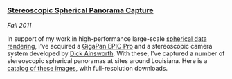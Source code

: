 ### [Stereoscopic Spherical Panorama Capture][panorama]

*Fall 2011*

In support of my work in high-performance large-scale [spherical data rendering][panoview], I've acquired a [GigaPan EPIC Pro][gigapan] and a stereoscopic camera system developed by [Dick Ainsworth][ainsworth]. With these, I've captured a number of stereoscopic spherical panoramas at sites around Louisiana. Here is a [catalog of these images][panorama], with full-resolution downloads.

[panorama]:  panorama/index.html
[panoview]:  #panoview
[gigapan]:   http://gigapan.org/cms/shop/epic-pro
[ainsworth]: http://www.qwerty.com/Environmental_Imaging/Index.html
